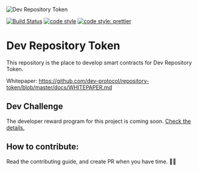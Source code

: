 ![Dev Repository Token](https://raw.githubusercontent.com/dev-protocol/repository-token/master/public/asset/logo.png)

[![Build Status](https://travis-ci.org/dev-protocol/repository-token.svg?branch=master)](https://travis-ci.org/dev-protocol/repository-token)
[![code style](https://img.shields.io/badge/code_style-XO-5ed9c7.svg)](https://github.com/xojs/xo)
[![code style: prettier](https://img.shields.io/badge/code_style-prettier-ff69b4.svg)](https://github.com/prettier/prettier)

# Dev Repository Token

This repository is the place to develop smart contracts for Dev Repository Token.

Whitepaper: https://github.com/dev-protocol/repository-token/blob/master/docs/WHITEPAPER.md

## Dev Challenge

The developer reward program for this project is coming soon. [Check the details.](https://github.com/dev-protocol/repository-token/blob/master/docs/DEV_CHALLENGE.md)

## How to contribute:

Read the contributing guide, and create PR when you have time. 🧚✨
